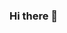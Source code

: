 ### Hi there 👋

<!--
**aurorev07/aurorev07** is a ✨ _special_ ✨ repository because its `README.md` (this file) appears on your GitHub profile.

Here are some ideas to get you started:

- 🔭 I’m currently working on ...
- 🌱 I’m currently learning development & design
- 👯 I’m looking to collaborate on ...
- 🤔 I’m looking for help with anything!
- 💬 Ask me about ...
- 📫 How to reach me: ...
- 😄 Pronouns: ...
- ⚡ Fun fact: ...
-->
